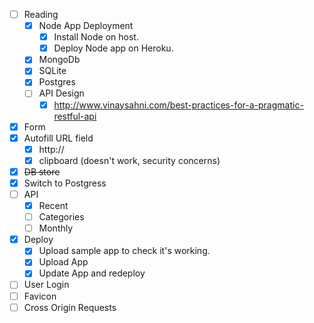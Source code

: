 - [ ] Reading
    - [x] Node App Deployment
        - [x] Install Node on host.
        - [x] Deploy Node app on Heroku.
    - [x] MongoDb
    - [x] SQLite
    - [x] Postgres
    - [ ] API Design
        - [x] http://www.vinaysahni.com/best-practices-for-a-pragmatic-restful-api
- [x] Form
- [x] Autofill URL field
    - [x] http://
    - [x] clipboard (doesn't work, security concerns)
- [x] <del>DB store</del>
- [x] Switch to Postgress
- [ ] API
    - [x] Recent
    - [ ] Categories
    - [ ] Monthly
- [x] Deploy
    - [x] Upload sample app to check it's working. 
    - [x] Upload App
    - [x] Update App and redeploy
- [ ] User Login
- [ ] Favicon
- [ ] Cross Origin Requests
